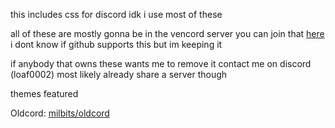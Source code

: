 this includes css for discord
idk i use most of these

all of these are mostly gonna be in the vencord server you can join that [here](https://discord.gg/4Ds9QfGn87) i dont know if github supports this but im keeping it

if anybody that owns these wants me to remove it contact me on discord (loaf0002) most likely already share a server though

themes featured

Oldcord: [milbits/oldcord](https://github.com/milbits/oldcord)
